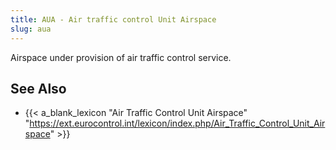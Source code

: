 ```yaml
---
title: AUA - Air traffic control Unit Airspace
slug: aua
---
```


Airspace under provision of air traffic control service.

## See Also

* {{< a_blank_lexicon "Air Traffic Control Unit Airspace" "https://ext.eurocontrol.int/lexicon/index.php/Air_Traffic_Control_Unit_Airspace" >}}
